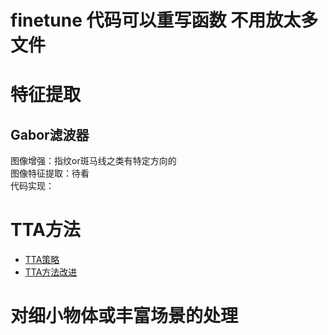 # finetune 代码可以重写函数 不用放太多文件
# 特征提取
## Gabor滤波器
图像增强：指纹or斑马线之类有特定方向的  
图像特征提取：待看  
代码实现：
# TTA方法
- [TTA策略](https://juejin.cn/post/7115009893739790343)
- [TTA方法改进](https://cloud.tencent.com/developer/article/2249107)
# 对细小物体或丰富场景的处理
